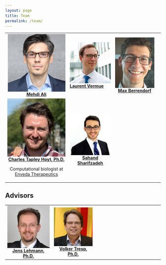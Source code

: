 ```yaml
---
layout: page
title: Team
permalink: /team/
---
```

<table>
<tr>
<td style="text-align:center">
<img src="/img/team/mehdi.png" alt="Headshot of Mehdi Ali. He's a really good guy." width="200" align="center"/>
<br />
<b><a href="https://github.com/mali-git">Mehdi Ali</a></b>
</td>

<td>
<img src="/img/team/laurent.png" alt="Headshot of Laurent Vermue" width="200" align="center"/>
<br />
<b><a href="https://github.com/lvermue">Laurent Vermue</a></b>
</td>
<td style="text-align:center">
<img src="/img/team/max.jpg" alt="Headshot of Max Berrendorf" width="200" align="center"/>
<br />
<b><a href="https://github.com/mberr">Max Berrendorf</a></b>
</td>
</tr>
<tr>
<td style="text-align:center">
<img src="/img/team/charlie.jpeg" alt="Headshot of Charles Tapley Hoyt" width="200" align="center"/>
<br />
<b><a href="https://github.com/cthoyt">Charles Tapley Hoyt, Ph.D.</a></b>
<p>Computational biologist at <a href="https://envedatherapeutics.com/">Enveda Therapeutics</a></p>
</td>
<td style="text-align:center">
<img src="/img/team/sahand.png" alt="Headshot of Sahand Sharifzadeh" width="200" align="center"/>
<br />
<b><a href="https://github.com/sharifza">Sahand Sharifzadeh</a></b>
</td>
<td></td>
<td></td>
</tr>
</table>

## Advisors

<table>
<tr>
<td style="text-align:center">
<img src="/img/team/jens.jpg" alt="Headshot of Jens Lehmann" width="200" align="center"/>
<br />
<b><a href="http://jens-lehmann.org/">Jens Lehmann, Ph.D.</a></b>
</td>
<td style="text-align:center">
<img src="/img/team/volker.jpg" alt="Headshot of Volker Tresp" width="200" align="center"/>
<br />
<b><a href="https://www.dbs.ifi.lmu.de/~tresp/">Volker Tresp, Ph.D.</a></b>
</td>
<td><div style="display: block; visibility: hidden; width: 200px"></div></td>
</tr>
</table>
